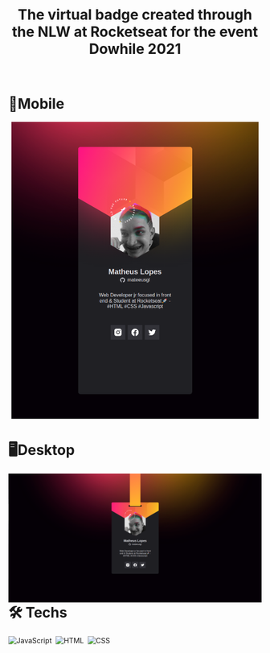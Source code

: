 <h1 align="center">
    The virtual badge created through the NLW at Rocketseat for the event Dowhile 2021
</h1>

<br>

<h1>📱Mobile</h1>
<p align="center">
    <img height="590em" src="images/crachaMobile.png"/>
</p>

<h1>🖥Desktop</h1>
<p align="center">
    <img align="right"  src="images/crachaDesktop.png"/> 
</p>


<h1>🛠 Techs</h1>

![JavaScript](https://img.shields.io/badge/-JavaScript-05122A?style=flat&logo=javascript)&nbsp;
![HTML](https://img.shields.io/badge/-HTML-05122A?style=flat&logo=HTML5)&nbsp;
![CSS](https://img.shields.io/badge/-CSS-05122A?style=flat&logo=CSS3&logoColor=1572B6)&nbsp;